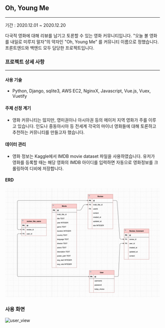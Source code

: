 ## Oh, Young Me
---
기간 : 2020.12.01 ~ 2020.12.20

다국적 영화에 대해 리뷰를 남기고 토론할 수 있는 영화 커뮤니티입니다. "오늘 볼 영화를 내일로 미루지 말자"의 약자인 "Oh, Young Me" 를 커뮤니티 이름으로 정했습니다. 프론트엔드와 백엔드 모두 담당한 프로젝트입니다.



### 프로젝트 상세 사항
---

#### 사용 기술
- Python, Django, sqlite3, AWS EC2, NginxX, Javascript, Vue.js, Vuex, Vuetify


#### 주제 선정 계기
- 영화 커뮤니티는 많지만, 영미권이나 아시아권 등의 메이저 지역 영화가 주를 이루고 있습니다.  인도나 중동아시아 등 전세계 각국의 마이너 영화들에 대해 토론하고 추천하는 커뮤니티를 만들고자 했습니다.


#### 데이터 관리
- 영화 정보는 Kaggle에서 IMDB movie dataset 파일을 사용하였습니다. 유저가 영화를 등록할 때는 해당 영화의 IMDB 아이디를 입력하면 자동으로 영화정보를 크롤링하여 디비에 저장합니다.



#### ERD

![erd](README.assets\movie_erd.jpg)


### 사용 화면

![user_view](README.assets\userview.gif)


